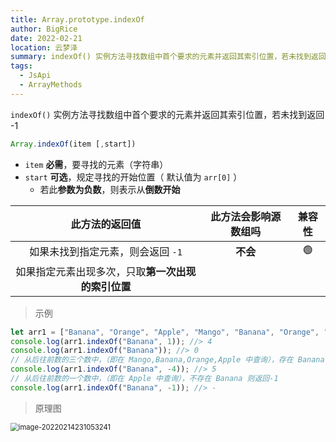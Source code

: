 ```yaml
---
title: Array.prototype.indexOf
author: BigRice
date: 2022-02-21
location: 云梦泽
summary: indexOf() 实例方法寻找数组中首个要求的元素并返回其索引位置，若未找到返回 -1
tags:
  - JsApi
  - ArrayMethods
---
```


`indexOf()` 实例方法寻找数组中首个要求的元素并返回其索引位置，若未找到返回 -1

```js
Array.indexOf(item [,start])
```

- `item` **必需**，要寻找的元素（字符串）
- `start` **可选**，规定寻找的开始位置（ 默认值为 `arr[0]` ）
  - 若此**参数为负数**，则表示从**倒数开始**

|                   此方法的返回值                   | 此方法会影响源数组吗 | 兼容性 |
| :------------------------------------------------: | :------------------: | :----: |
|         如果未找到指定元素，则会返回 `-1`          |       **不会**       |   🟢   |
| 如果指定元素出现多次，只取**第一次出现的索引位置** |                      |        |

> 示例

```js
let arr1 = ["Banana", "Orange", "Apple", "Mango", "Banana", "Orange", "Apple"];
console.log(arr1.indexOf("Banana", 1)); //> 4
console.log(arr1.indexOf("Banana")); //> 0
// 从后往前数的三个数中，（即在 Mango,Banana,Orange,Apple 中查询），存在 Banana 则返回它在数组中的位置，为5
console.log(arr1.indexOf("Banana", -4)); //> 5
// 从后往前数的一个数中，（即在 Apple 中查询），不存在 Banana 则返回-1
console.log(arr1.indexOf("Banana", -1)); //> -
```

> 原理图

<img src="https://sbr-1314368469.cos.ap-guangzhou.myqcloud.com/Images/202301061809234.png" alt="image-20220214231053241" style="zoom:80%;" />
